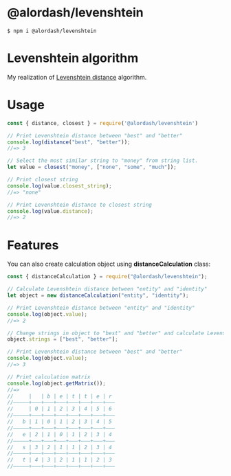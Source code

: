# @alordash/levenshtein

```
$ npm i @alordash/levenshtein
```  

# Levenshtein algorithm

My realization of [Levenshtein distance](https://en.wikipedia.org/wiki/Levenshtein_distance) algorithm.

# Usage


```javascript
const { distance, closest } = require('@alordash/levenshtein')

// Print Levenshtein distance between "best" and "better"
console.log(distance("best", "better"));
//=> 3

// Select the most similar string to "money" from string list.
let value = closest("money", ["none", "some", "much"]);

// Print closest string
console.log(value.closest_string);
//=> "none"

// Print Levenshtein distance to closest string
console.log(value.distance);
//=> 2
```

# Features

You can also create calculation object using **distanceCalculation** class:  
```javascript
const { distanceCalculation } = require("@alordash/levenshtein");

// Calculate Levenshtein distance between "entity" and "identity"
let object = new distanceCalculation("entity", "identity");

// Print Levenshtein distance between "entity" and "identity"
console.log(object.value);
//=> 2

// Change strings in object to "best" and "better" and calculate Levenshtein distance between them
object.strings = ["best", "better"];

// Print Levenshtein distance between "best" and "better"
console.log(object.value);
//=> 3

// Print calculation matrix
console.log(object.getMatrix());
//=>
//     |   | b | e | t | t | e | r
//—————+–––+–––+–––+–––+–––+–––+–––
//     | 0 | 1 | 2 | 3 | 4 | 5 | 6
//—————+–––+–––+–––+–––+–––+–––+–––
//   b | 1 | 0 | 1 | 2 | 3 | 4 | 5
//—————+–––+–––+–––+–––+–––+–––+–––
//   e | 2 | 1 | 0 | 1 | 2 | 3 | 4
//—————+–––+–––+–––+–––+–––+–––+–––
//   s | 3 | 2 | 1 | 1 | 2 | 3 | 4
//—————+–––+–––+–––+–––+–––+–––+–––
//   t | 4 | 3 | 2 | 1 | 1 | 2 | 3
//—————+–––+–––+–––+–––+–––+–––+–––
```
